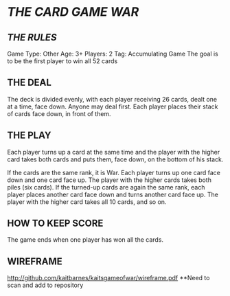 # _THE CARD GAME WAR_

## _THE RULES_

Game Type: Other
Age: 3+
Players: 2
Tag: Accumulating Game
The goal is to be the first player to win all 52 cards

## THE DEAL
The deck is divided evenly, with each player receiving 26 cards, dealt one at a time, face down. Anyone may deal first. Each player places their stack of cards face down, in front of them.

## THE PLAY
Each player turns up a card at the same time and the player with the higher card takes both cards and puts them, face down, on the bottom of his stack.

If the cards are the same rank, it is War. Each player turns up one card face down and one card face up. The player with the higher cards takes both piles (six cards). If the turned-up cards are again the same rank, each player places another card face down and turns another card face up. The player with the higher card takes all 10 cards, and so on.

## HOW TO KEEP SCORE
The game ends when one player has won all the cards.

## WIREFRAME

http://github.com/kaitbarnes/kaitsgameofwar/wireframe.pdf 
**Need to scan and add to repository 